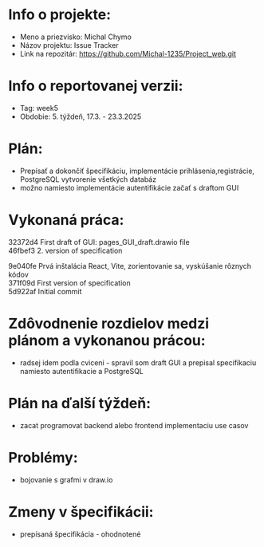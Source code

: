 # Info o projekte:
- Meno a priezvisko: Michal Chymo
- Názov projektu: Issue Tracker 
- Link na repozitár:  https://github.com/Michal-1235/Project_web.git

# Info o reportovanej verzii:  
<!-- Upraviť podľa aktuálneho týždňa, reporty začínajú 4. týždeň semestra. Upraviť aj názov reportu. -->
- Tag: week5                        
- Obdobie: 5. týždeň, 17.3. - 23.3.2025 

# Plán:
<!-- Skopírovať z predchádzajúceho reportu časť "Plán na ďalší týždeň" resp. pre prvý report z plánu zo špecifikácie -->
- Prepísať a dokončiť špecifikáciu, implementácie prihlásenia,registrácie, PostgreSQL vytvorenie všetkých databáz 
- možno namiesto implementácie autentifikácie začať s draftom GUI

# Vykonaná práca:
<!-- Ku každému bodu je nutné priradiť číslo commitu, ktorý ho implementuje - samostatný commit pre každý bod! -->

32372d4 First draft of GUI: pages_GUI_draft.drawio file \
46fbef3 2. version of specification  
 
9e040fe Prvá inštalácia React, Vite, zorientovanie sa, vyskúšanie rôznych kódov \
371f09d First version of specification \
5d922af Initial commit 



# Zdôvodnenie rozdielov medzi plánom a vykonanou prácou:
<!-- Zdôvodniť nedokončenie všetkých bodov z plánu (napr. choroba, iné nečakané povinnosti, ...), ale aj predbehnutie plánu -->
- radsej idem podla cviceni - spravil som draft GUI a prepisal specifikaciu namiesto autentifikacie a PostgreSQL


# Plán na ďalší týždeň:
<!-- Skombinovať plán zo špecifikácie spolu s potenciálnym oneskorením / predbehnutím plánu v minulých týždňoch -->
- zacat programovat backend alebo frontend implementaciu use casov

# Problémy:
<!-- Popísať akékoľvek problémy, s ktorými ste sa stretli. Ak neboli žiadne, explicitne to uveďte. -->
- bojovanie s grafmi v draw.io

# Zmeny v špecifikácii:
<!-- Popísať akékoľvek zmeny v špecifikácii, spolu s ich odôvodnením (netreba uvádzať iba zmeny v časovom pláne, nakoľko tie popisujete v predchádzajúcich bodoch). Cvičiaci má právo posúdiť vhodnosť týchto zmien a zaslať k nim spätnú väzbu na zapracovanie. Ak neboli žiadne zmeny, explicitne to uveďte.-->

 - prepísaná špecifikácia - ohodnotené

